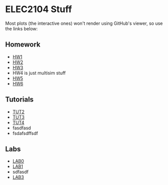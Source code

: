 # ELEC2104 Stuff

Most plots (the interactive ones) won't render using GitHub's viewer, so use the links below:

## Homework

 - [HW1](http://nbviewer.ipython.org/github/mridsole/elec2104/blob/master/HW1/HW1.ipynb)
 - [HW2](http://nbviewer.ipython.org/github/mridsole/elec2104/blob/master/HW2/HW2.ipynb)
 - [HW3](http://nbviewer.ipython.org/github/mridsole/elec2104/blob/master/HW3/HW3.ipynb)
 - HW4 is just multisim stuff
 - [HW5](http://nbviewer.ipython.org/github/mridsole/elec2104/blob/master/HW5/HW5.ipynb)
 - [HW6](http://nbviewer.ipython.org/github/mridsole/elec2104/blob/master/HW6/HW6.ipynb)


## Tutorials

 - [TUT2](http://nbviewer.ipython.org/github/mridsole/elec2104/blob/master/TUT2/TUT2.ipynb)
 - [TUT3](http://nbviewer.ipython.org/github/mridsole/elec2104/blob/master/TUT3/TUT3.ipynb)
 - [TUT4](http://nbviewer.ipython.org/github/mridsole/elec2104/blob/master/TUT4/TUT4.ipynb)
 - fasdfasd
 - fsdafsdffsdf


## Labs

 - [LAB0](http://nbviewer.ipython.org/github/mridsole/elec2104/blob/master/LAB0/LAB0.ipynb)
 - [LAB1](http://nbviewer.ipython.org/github/mridsole/elec2104/blob/master/LAB1/LAB1.ipynb)
 - sdfasdf
 - [LAB3](http://nbviewer.ipython.org/github/mridsole/elec2104/blob/master/LAB3/LAB3.ipynb)
